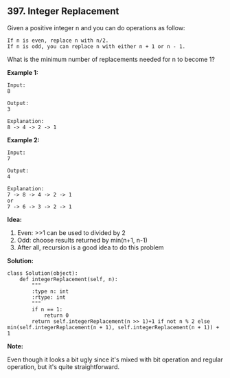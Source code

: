 ## 397. Integer Replacement

Given a positive integer n and you can do operations as follow:

    If n is even, replace n with n/2.
    If n is odd, you can replace n with either n + 1 or n - 1.
    
What is the minimum number of replacements needed for n to become 1?

**Example 1:**

    Input:
    8
    
    Output:
    3
    
    Explanation:
    8 -> 4 -> 2 -> 1

**Example 2:**

    Input:
    7
    
    Output:
    4
    
    Explanation:
    7 -> 8 -> 4 -> 2 -> 1
    or
    7 -> 6 -> 3 -> 2 -> 1

**Idea:**

1. Even: >>1 can be used to divided by 2 
2. Odd: choose results returned by min(n+1, n-1)
3. After all, recursion is a good idea to do this problem

**Solution:**

    class Solution(object):
        def integerReplacement(self, n):
            """
            :type n: int
            :rtype: int
            """
            if n == 1:
                return 0
            return self.integerReplacement(n >> 1)+1 if not n % 2 else min(self.integerReplacement(n + 1), self.integerReplacement(n + 1)) + 1
            
**Note:**

Even though it looks a bit ugly since it's mixed with bit operation and regular operation, but it's quite straightforward.



